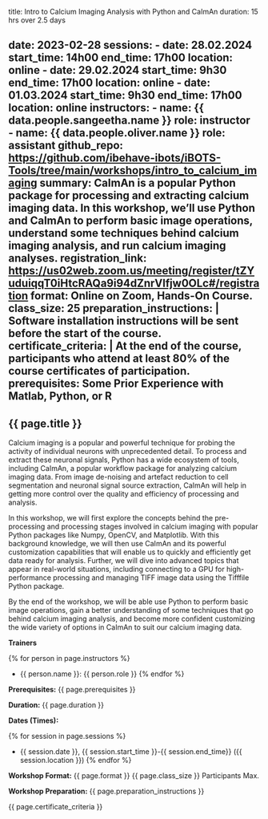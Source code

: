 title: Intro to Calcium Imaging Analysis with Python and CaImAn
duration: 15 hrs over 2.5 days

date: 2023-02-28
sessions:
    - date: 28.02.2024
      start_time: 14h00
      end_time: 17h00
      location: online
    - date: 29.02.2024
      start_time: 9h30
      end_time: 17h00
      location: online
    - date: 01.03.2024
      start_time: 9h30
      end_time: 17h00
      location: online
instructors:
    - name: {{ data.people.sangeetha.name }}
      role: instructor      
    - name: {{ data.people.oliver.name }}
      role: assistant
github_repo: https://github.com/ibehave-ibots/iBOTS-Tools/tree/main/workshops/intro_to_calcium_imaging
summary: CaImAn is a popular Python package for processing and extracting calcium imaging data. In this workshop, we’ll use Python and CaImAn to perform basic image operations, understand some techniques behind calcium imaging analysis, and run calcium imaging analyses.
registration_link: https://us02web.zoom.us/meeting/register/tZYuduiqqT0iHtcRAQa9i94dZnrVIfjw0OLc#/registration
format: Online on Zoom, Hands-On Course.
class_size: 25
preparation_instructions: |
    Software installation instructions will be sent before the start of the course.
certificate_criteria: | 
    At the end of the course, participants who attend at least 80% of the course certificates of participation.
prerequisites: Some Prior Experience with Matlab, Python, or R
---

## {{ page.title }}

Calcium imaging is a popular and powerful technique for probing the activity of individual neurons with unprecedented detail. To process and extract these neuronal signals, Python has a wide ecosystem of tools, including CaImAn, a popular workflow package for analyzing calcium imaging data. From image de-noising and artefact reduction to cell segmentation and neuronal signal source extraction, CaImAn will help in getting more control over the quality and efficiency of processing and analysis. 

In this workshop, we will first explore the concepts behind the pre-processing and processing stages involved in calcium imaging with popular Python packages like Numpy, OpenCV, and Matplotlib. With this background knowledge, we will then use CaImAn and its powerful customization capabilities that will enable us to quickly and efficiently get data ready for analysis. Further, we will dive into advanced topics that appear in real-world situations, including connecting to a GPU for high-performance processing and managing TIFF image data using the Tifffile Python package.

By the end of the workshop, we will be able use Python to perform basic image operations, gain a better understanding of some techniques that go behind calcium imaging analysis, and become more confident customizing the wide variety of options in CaImAn to suit our calcium imaging data.

**Trainers**

{% for person in page.instructors %}
  - {{ person.name }}: {{ person.role }}
{% endfor %}

**Prerequisites:** {{ page.prerequisites }} 

**Duration:** {{ page.duration }}

**Dates (Times):**

{% for session in page.sessions %}
- {{ session.date }}, {{ session.start_time }}-{{ session.end_time}} ({{ session.location }})
{% endfor %}


**Workshop Format:** {{ page.format }} {{ page.class_size }} Participants Max.

**Workshop Preparation:** {{ page.preparation_instructions }}

{{ page.certificate_criteria }}
